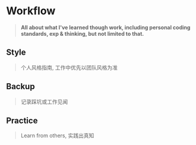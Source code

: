 # Workflow

> **All about what I've learned though work, including personal coding standards, exp & thinking, but not limited to that.**

## Style

> 个人风格指南, 工作中优先以团队风格为准

## Backup

> 记录踩坑或工作见闻

## Practice

> Learn from others, 实践出真知
